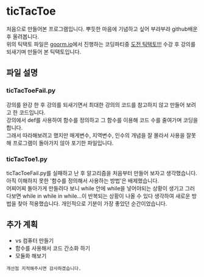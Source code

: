 # ticTacToe
   처음으로 만들어본 프로그램입니다. 뿌듯한 마음에 기념하고 싶어 부랴부랴 github배운 후 올려봅니다.   
   위의 틱택토 파일은 [goorm.io](https://www.goorm.io/)에서 진행하는 코딩파티중 [도전 틱택토!!!](https://codingparty.goorm.io/tic-tac-toe) 수강 후 강의를 되새기며 만들어 본 틱택토입니다.   
## 파일 설명
### ticTacToeFail.py
   강의를 완강 한 후 강의를 되새기면서 최대한 강의의 코드를 참고하지 않고 만들어 보려고 한 코드입니다.    
   강의에서 def를 사용하여 함수를 정의하고 그 함수를 이용해 코드 수를 줄여가며 코딩을합니다.   
   그래서 따라해보려고 했지만 매게변수, 지역변수, 인수의 개념을 잘 몰라서  사용을 잘못해 프로그램이 돌아가지 않아 포기한 파일입니다.   
### ticTacToe1.py
   ticTacToeFail.py를 실패하고 난 후 알고리즘을 처음부터 만들어 보자고 생각했습니다. 아직 이해하지 못한 '함수를 정의해서 사용하는 방법'은 배제했습니다.   
   어찌어찌 돌아가게 만들려다 보니 while 안에 while을 넣어야되는 상황이 생기고 그러다보면 while in while in while...이 반복되는 상황이 나올 수 있다 생각하여 새로운 방법을 찾아 적용했습니다. 개인적으로 기분이 가장 좋았던 순간이었습니다.   
## 추가 계획
   * vs 컴퓨터 만들기
   * 함수를 사용해서 코드 간소화 하기
   * 모듈화 해보기

    개선점 지적해주시면 감사하겠습니다.

